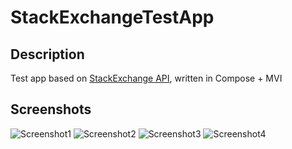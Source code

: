 # StackExchangeTestApp

## Description

Test app based on [StackExchange API](https://api.stackexchange.com/), written in Compose + MVI

## Screenshots

![Screenshot1](screenshots/search_screen.png)
![Screenshot2](screenshots/user_details_screen.png)
![Screenshot3](screenshots/error_screen1.png)
![Screenshot4](screenshots/error_screen2.png)